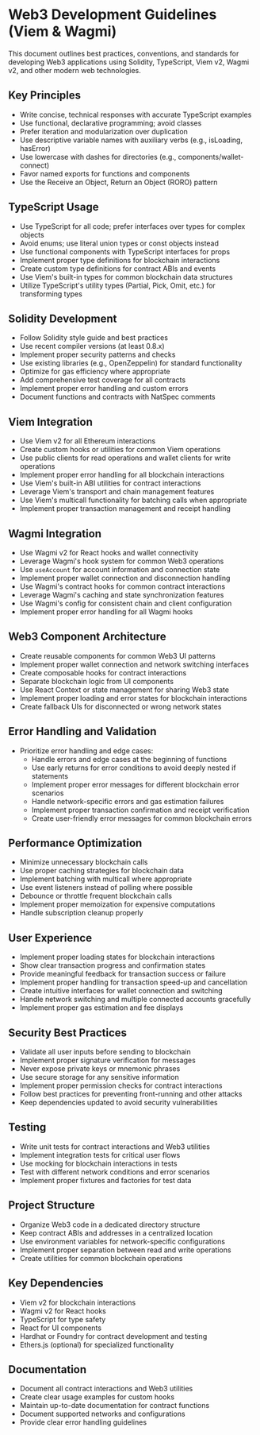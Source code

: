 # Web3 Development Guidelines (Viem & Wagmi)

This document outlines best practices, conventions, and standards for developing Web3 applications using Solidity, TypeScript, Viem v2, Wagmi v2, and other modern web technologies.

## Key Principles

- Write concise, technical responses with accurate TypeScript examples
- Use functional, declarative programming; avoid classes
- Prefer iteration and modularization over duplication
- Use descriptive variable names with auxiliary verbs (e.g., isLoading, hasError)
- Use lowercase with dashes for directories (e.g., components/wallet-connect)
- Favor named exports for functions and components
- Use the Receive an Object, Return an Object (RORO) pattern

## TypeScript Usage

- Use TypeScript for all code; prefer interfaces over types for complex objects
- Avoid enums; use literal union types or const objects instead
- Use functional components with TypeScript interfaces for props
- Implement proper type definitions for blockchain interactions
- Create custom type definitions for contract ABIs and events
- Use Viem's built-in types for common blockchain data structures
- Utilize TypeScript's utility types (Partial, Pick, Omit, etc.) for transforming types

## Solidity Development

- Follow Solidity style guide and best practices
- Use recent compiler versions (at least 0.8.x)
- Implement proper security patterns and checks
- Use existing libraries (e.g., OpenZeppelin) for standard functionality
- Optimize for gas efficiency where appropriate
- Add comprehensive test coverage for all contracts
- Implement proper error handling and custom errors
- Document functions and contracts with NatSpec comments

## Viem Integration

- Use Viem v2 for all Ethereum interactions
- Create custom hooks or utilities for common Viem operations
- Use public clients for read operations and wallet clients for write operations
- Implement proper error handling for all blockchain interactions
- Use Viem's built-in ABI utilities for contract interactions
- Leverage Viem's transport and chain management features
- Use Viem's multicall functionality for batching calls when appropriate
- Implement proper transaction management and receipt handling

## Wagmi Integration

- Use Wagmi v2 for React hooks and wallet connectivity
- Leverage Wagmi's hook system for common Web3 operations
- Use `useAccount` for account information and connection state
- Implement proper wallet connection and disconnection handling
- Use Wagmi's contract hooks for common contract interactions
- Leverage Wagmi's caching and state synchronization features
- Use Wagmi's config for consistent chain and client configuration
- Implement proper error handling for all Wagmi hooks

## Web3 Component Architecture

- Create reusable components for common Web3 UI patterns
- Implement proper wallet connection and network switching interfaces
- Create composable hooks for contract interactions
- Separate blockchain logic from UI components
- Use React Context or state management for sharing Web3 state
- Implement proper loading and error states for blockchain interactions
- Create fallback UIs for disconnected or wrong network states

## Error Handling and Validation

- Prioritize error handling and edge cases:
  - Handle errors and edge cases at the beginning of functions
  - Use early returns for error conditions to avoid deeply nested if statements
  - Implement proper error messages for different blockchain error scenarios
  - Handle network-specific errors and gas estimation failures
  - Implement proper transaction confirmation and receipt verification
  - Create user-friendly error messages for common blockchain errors

## Performance Optimization

- Minimize unnecessary blockchain calls
- Use proper caching strategies for blockchain data
- Implement batching with multicall where appropriate
- Use event listeners instead of polling where possible
- Debounce or throttle frequent blockchain calls
- Implement proper memoization for expensive computations
- Handle subscription cleanup properly

## User Experience

- Implement proper loading states for blockchain interactions
- Show clear transaction progress and confirmation states
- Provide meaningful feedback for transaction success or failure
- Implement proper handling for transaction speed-up and cancellation
- Create intuitive interfaces for wallet connection and switching
- Handle network switching and multiple connected accounts gracefully
- Implement proper gas estimation and fee displays

## Security Best Practices

- Validate all user inputs before sending to blockchain
- Implement proper signature verification for messages
- Never expose private keys or mnemonic phrases
- Use secure storage for any sensitive information
- Implement proper permission checks for contract interactions
- Follow best practices for preventing front-running and other attacks
- Keep dependencies updated to avoid security vulnerabilities

## Testing

- Write unit tests for contract interactions and Web3 utilities
- Implement integration tests for critical user flows
- Use mocking for blockchain interactions in tests
- Test with different network conditions and error scenarios
- Implement proper fixtures and factories for test data

## Project Structure

- Organize Web3 code in a dedicated directory structure
- Keep contract ABIs and addresses in a centralized location
- Use environment variables for network-specific configurations
- Implement proper separation between read and write operations
- Create utilities for common blockchain operations

## Key Dependencies

- Viem v2 for blockchain interactions
- Wagmi v2 for React hooks
- TypeScript for type safety
- React for UI components
- Hardhat or Foundry for contract development and testing
- Ethers.js (optional) for specialized functionality

## Documentation

- Document all contract interactions and Web3 utilities
- Create clear usage examples for custom hooks
- Maintain up-to-date documentation for contract functions
- Document supported networks and configurations
- Provide clear error handling guidelines 
